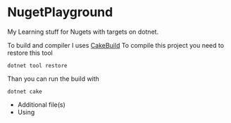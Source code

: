 # NugetPlayground 

My Learning stuff for Nugets with targets on dotnet.

To build and compiler I uses [CakeBuild](https://cakebuild.net/)
To compile this project you need to restore this tool

```
dotnet tool restore
```

Than you can run the build with

```
dotnet cake 
```


* Additional file(s)
* Using


